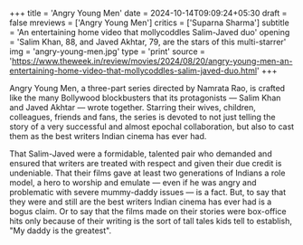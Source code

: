 +++
title = 'Angry Young Men'
date = 2024-10-14T09:09:24+05:30
draft = false
mreviews = ['Angry Young Men']
critics = ['Suparna Sharma']
subtitle = 'An entertaining home video that mollycoddles Salim-Javed duo'
opening = 'Salim Khan, 88, and Javed Akhtar, 79, are the stars of this multi-starrer'
img = 'angry-young-men.jpg'
type = 'print'
source = 'https://www.theweek.in/review/movies/2024/08/20/angry-young-men-an-entertaining-home-video-that-mollycoddles-salim-javed-duo.html'
+++

Angry Young Men, a three-part series directed by Namrata Rao, is crafted like the many Bollywood blockbusters that its protagonists — Salim Khan and Javed Akhtar — wrote together. Starring their wives, children, colleagues, friends and fans, the series is devoted to not just telling the story of a very successful and almost epochal collaboration, but also to cast them as the best writers Indian cinema has ever had.

That Salim-Javed were a formidable, talented pair who demanded and ensured that writers are treated with respect and given their due credit is undeniable. That their films gave at least two generations of Indians a role model, a hero to worship and emulate — even if he was angry and problematic with severe mummy-daddy issues — is a fact. But, to say that they were and still are the best writers Indian cinema has ever had is a bogus claim. Or to say that the films made on their stories were box-office hits only because of their writing is the sort of tall tales kids tell to establish, "My daddy is the greatest".

